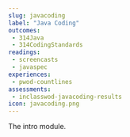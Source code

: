 ```yaml
---
slug: javacoding
label: "Java Coding"
outcomes: 
 - 314Java
 - 314CodingStandards
readings: 
 - screencasts
 - javaspec
experiences: 
 - pwod-countlines
assessments: 
 - inclasswod-javacoding-results
icon: javacoding.png
---
```


The intro module.
